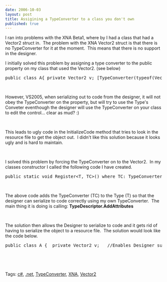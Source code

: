 ```yaml
---
date: 2006-10-03
layout: post
title: Assigining a TypeConverter to a class you don't own
published: true
---
```

<p>I ran into problems with the XNA Beta1, where by I had a class that had a Vector2 struct in.  The problem with the XNA Vector2 struct is that there is no TypeConverter for it at the moment.  This means that there is no support in the designer.  </p> <p>I initially solved this problem by assigning a type converter to the public property on my class that used the Vector2. (see below)</p><div class="CodeRay">
  <div class="code"><pre>public class A{ private Vector2 v; [TypeConverter(typeof(Vector2Converter))] public Vector2 Vec {  get{ return v; }  set{ v= value} }}</pre></div>
</div>
<br /><p>However, VS2005, when serializing out to code from the designer, it will not obey the TypeConverter on the property, but will try to use the Type's Conveter eventhough the designer will use the TypeConverter on your class to edit the control... clear as mud? :)</p><br /><p>This leads to ugly code in the InitializeCode method that tries to look in the resource file to get the object out.  I didn't like this solution because it looks ugly and is hard to maintain.</p><br /><p>I solved this problem by forcing the TypeConverter on to the Vector2.  In my classes constructor I called the following code I have created.</p><div class="CodeRay">
  <div class="code"><pre>public static void Register&lt;T, TC&gt;() where TC: TypeConverter{ Attribute[] attr = new Attribute[1]; TypeConverterAttribute vConv = new TypeConverterAttribute(typeof(TC));      attr[0] = vConv; TypeDescriptor.AddAttributes(typeof(T), attr);}</pre></div>
</div>
<br /><p>The above code adds the TypeConverter (TC) to the Type (T) so that the designer can serialize to code correctly using my own TypeConverter.  The main thing it is doing is calling: <strong>TypeDescriptor.AddAttributes</strong></p><br /><p>The solution then allows the Designer to serialize to code and it gets rid of having to serialize the object to a resource file.  The solution would look like the code below.</p><div class="CodeRay">
  <div class="code"><pre>public class A {  private Vector2 v;   //Enables Designer support, so it can be edited [TypeConverter(typeof(Vector2Converter))]  public Vector2 Vec {   get{ return v; }   set{ v= value}  }  public A() {  //Enables designer serialization to code  ConverterRegistration.Register&lt;Vector2 , Vector2Converter&gt;(); }}</pre></div>
</div>
<br /><p><br /></p><div class="wlWriterSmartContent" style="padding-right: 0px; display: inline; padding-left: 0px; float: none; padding-bottom: 0px; margin: 0px; padding-top: 0px;">Tags: <a href="http://www.kinlan.co.uk/tag/c#" rel="tag">c#</a>, <a href="http://www.kinlan.co.uk/tag/.net" rel="tag">.net</a>, <a href="http://www.kinlan.co.uk/tag/TypeConverter" rel="tag">TypeConverter</a>, <a href="http://www.kinlan.co.uk/tag/XNA" rel="tag">XNA</a>, <a href="http://www.kinlan.co.uk/tag/Vector2" rel="tag">Vector2</a>
</div><div class="blogger-post-footer"><img class="posterous_download_image" src="https://blogger.googleusercontent.com/tracker/8109338-115988284218785836?l=www.kinlan.co.uk%2Findex.html" height="1" alt="" width="1" /></div>

